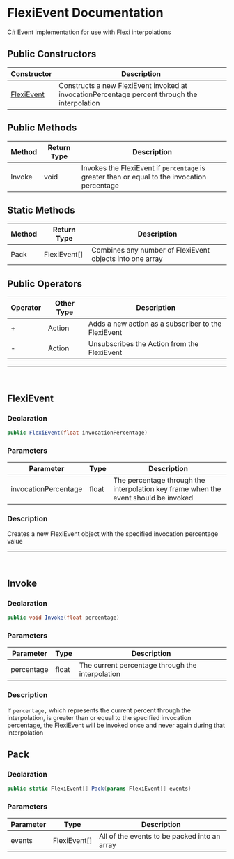 # FlexiEvent Documentation
C# Event implementation for use with Flexi interpolations

## Public Constructors
| Constructor | Description |
| - | - |
| [FlexiEvent](FlexiEvent.md#FlexiEvent) | Constructs a new FlexiEvent invoked at invocationPercentage percent through the interpolation |

## Public Methods
| Method | Return Type | Description |
| - | - | - |
| Invoke | void | Invokes the FlexiEvent if `percentage` is greater than or equal to the invocation percentage |

## Static Methods
| Method | Return Type | Description |
| - | - | - |
| Pack | FlexiEvent[] | Combines any number of FlexiEvent objects into one array |

## Public Operators
| Operator | Other Type | Description |
| - | - | - |
| + | Action | Adds a new action as a subscriber to the FlexiEvent |
| - | Action | Unsubscribes the Action from the FlexiEvent |

------------------------------------------------------------

&nbsp;
## FlexiEvent
### Declaration
```cs
public FlexiEvent(float invocationPercentage)
```

### Parameters
| Parameter | Type | Description |
| - | - | - |
| invocationPercentage | float | The percentage through the interpolation key frame when the event should be invoked |

### Description
Creates a new FlexiEvent object with the specified invocation percentage value

------------------------------------------------------------

&nbsp;
## Invoke
### Declaration
```cs
public void Invoke(float percentage)
```

### Parameters
| Parameter | Type | Description |
| - | - | - |
| percentage | float | The current percentage through the interpolation |

### Description
If `percentage,` which represents the current percent through the interpolation, is greater than or equal to the specified invocation percentage, the FlexiEvent will be invoked once and never again during that interpolation

## Pack
### Declaration
```cs
public static FlexiEvent[] Pack(params FlexiEvent[] events)
```

### Parameters
| Parameter | Type | Description |
| - | - | - |
| events | FlexiEvent[] | All of the events to be packed into an array |



